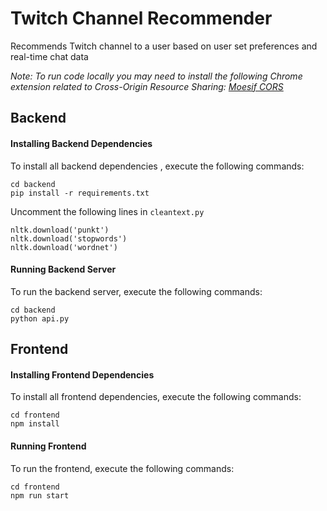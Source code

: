 # Twitch Channel Recommender
Recommends Twitch channel to a user based on user set preferences and real-time chat data

*Note: To run code locally you may need to install the following Chrome extension related to Cross-Origin Resource Sharing: [Moesif CORS](https://chrome.google.com/webstore/detail/moesif-orign-cors-changer/digfbfaphojjndkpccljibejjbppifbc?hl=en-US)*

## Backend

#### Installing Backend Dependencies
To install all backend dependencies , execute the following commands:

```
cd backend
pip install -r requirements.txt
```

Uncomment the following lines in `cleantext.py`
```
nltk.download('punkt')
nltk.download('stopwords')
nltk.download('wordnet')
```

#### Running Backend Server
To run the backend server, execute the following commands:

```
cd backend
python api.py
```

## Frontend

#### Installing Frontend Dependencies
To install all frontend dependencies, execute the following commands:
```
cd frontend
npm install
```

#### Running Frontend

To run the frontend, execute the following commands:

```
cd frontend
npm run start
```